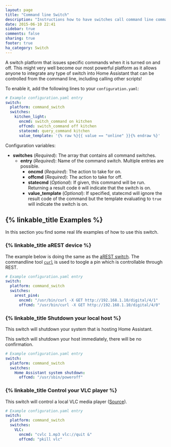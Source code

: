 ```yaml
---
layout: page
title: "Command line Switch"
description: "Instructions how to have switches call command line commands."
date: 2015-06-10 22:41
sidebar: true
comments: false
sharing: true
footer: true
ha_category: Switch
---
```



A switch platform that issues specific commands when it is turned on and off. This might very well become our most powerful platform as it allows anyone to integrate any type of switch into Home Assistant that can be controlled from the command line, including calling other scripts!

To enable it, add the following lines to your `configuration.yaml`:

```yaml
# Example configuration.yaml entry
switch:
  platform: command_switch
  switches:
    kitchen_light:
      oncmd: switch_command on kitchen
      offcmd: switch_command off kitchen
      statecmd: query_command kitchen
      value_template: '{% raw %}{{ value == "online" }}{% endraw %}'
```

Configuration variables:

- **switches** (*Required*): The array that contains all command switches.
  - **entry** (*Required*): Name of the command switch. Multiple entries are possible.
    - **oncmd** (*Required*): The action to take for on.
    - **offcmd** (*Required*): The action to take for off.
    - **statecmd** (*Optional*): If given, this command will be run. Returning a result code `0` will indicate that the switch is on.
    - **value_template** (*Optional*): If specified, statecmd will ignore the result code of the command but the template evaluating to `true` will indicate the switch is on.

## {% linkable_title Examples %}

In this section you find some real life examples of how to use this switch.

### {% linkable_title aREST device %}

The example below is doing the same as the [aREST switch](/components/switch.arest/). The commandline tool [`curl`](http://curl.haxx.se/) is used to toogle a pin which is controllable through REST.

```yaml
# Example configuration.yaml entry
switch:
  platform: command_switch
  switches:
    arest_pin4:
      oncmd: "/usr/bin/curl -X GET http://192.168.1.10/digital/4/1"
      offcmd: "/usr/bin/curl -X GET http://192.168.1.10/digital/4/0"
```

### {% linkable_title Shutdown your local host %}

This switch will shutdown your system that is hosting Home Assistant.

<p class='note warning'>
This switch will shutdown your host immediately, there will be no confirmation.
</p>


```yaml
# Example configuration.yaml entry
switch:
  platform: command_switch
  switches:
    Home Assistant system shutdown:
      offcmd: "/usr/sbin/poweroff"
```

### {% linkable_title Control your VLC player %}

This switch will control a local VLC media player ([Source](https://automic.us/forum/viewtopic.php?f=4&t=144)). 


```yaml
# Example configuration.yaml entry
switch:
  platform: command_switch
  switches:
    VLC:
      oncmd: "cvlc 1.mp3 vlc://quit &"
      offcmd: "pkill vlc"
```
